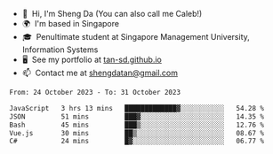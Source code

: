 <!---
tan-sd/tan-sd is a ✨ special ✨ repository because its `README.md` (this file) appears on your GitHub profile.
You can click the Preview link to take a look at your changes.
--->
- 👋  Hi, I'm Sheng Da (You can also call me Caleb!)
- 🌍  I'm based in Singapore
- 🎓  Penultimate student at Singapore Management University, Information Systems
- 🖥️  See my portfolio at [tan-sd.github.io](https://tan-sd.github.io/)
- 📫  Contact me at [shengdatan@gmail.com](mailto:shengdatan@gmail.com)

<!--START_SECTION:waka-->

```txt
From: 24 October 2023 - To: 31 October 2023

JavaScript   3 hrs 13 mins   █████████████▓░░░░░░░░░░░   54.28 %
JSON         51 mins         ███▓░░░░░░░░░░░░░░░░░░░░░   14.35 %
Bash         45 mins         ███▒░░░░░░░░░░░░░░░░░░░░░   12.76 %
Vue.js       30 mins         ██▒░░░░░░░░░░░░░░░░░░░░░░   08.67 %
C#           24 mins         █▓░░░░░░░░░░░░░░░░░░░░░░░   06.77 %
```

<!--END_SECTION:waka-->
